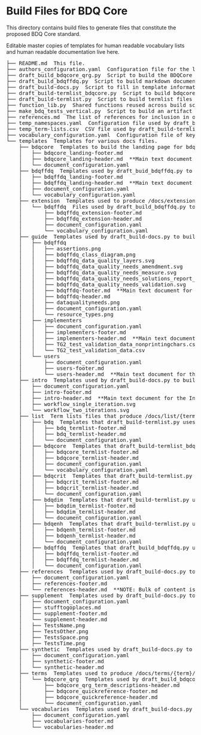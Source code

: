 # Build Files for BDQ Core
 
This directory contains build files to generate files that constitute the proposed BDQ Core standard.

Editable master copies of templates for human readable vocabulary lists and human readable documentation live here.

<pre>
├── README.md  This file.
├── authors_configuration.yaml  Configuration file for the list of authors and contributors.
├── draft_build_bdqcore_qrg.py  Script to build the BDQCore Quick Reference Guide.
├── draft_build_bdqffdq.py  Script to build markdown documents for the BDQFFDQ Framework Ontology from the owl ontology.
├── draft_build-docs.py  Script to fill in template information and copy files that don't include terms from build/templates to docs/.
├── draft_build-termlist_bdqcore.py  Script to build bdqcore termlist for docs/list/ from templates, needs more complete input list,  draft refers to this being to build a draft standard.
├── draft_build-termlist.py  Script to build termlist files for docs/list/ from templates (plus RDF for dist/), draft refers to this being to build a draft standard.
├── function_lib.py  Shared functions reused across build scripts.
├── make_bdq_tests_vertical.py  Script to build an artifact containing a list of tests. ** NOTE: purpose unclear.**
├── references.md  The list of references for inclusion in other files.
├── temp_namespaces.yaml  Configuration file used by draft_build-termlist.py to replace an rs.tdwg.org resource unavailable for a draft standard.
├── temp_term-lists.csv  CSV file used by draft_build-termlist.py to replace an rs.tdwg.org resource unavailable for a draft standard.
├── vocabulary_configuration.yaml  Configuration file of key to terms used to describe terms in bdq, bdqdim, bdqenh, and bdqcrit.
└── templates  Templates for various docs files.
    ├── bdqcore  Templates to build the landing page for bdqcore.
    │   ├── bdqcore_landing-footer.md
    │   ├── bdqcore_landing-header.md  **Main text document for landing page.**
    │   └── document_configuration.yaml
    ├── bdqffdq  Templates used by draft_buid_bdqffdq.py to build landing page for bdqffdq /docs/bdqffdq/index.md.
    │   ├── bdqffdq_landing-footer.md
    │   ├── bdqffdq_landing-header.md  **Main text document for landing page. Includes mathematical forumulation.**
    │   ├── document_configuration.yaml
    │   └── vocabulary_configuration.yaml
    ├── extension  Templates used to produce /docs/extension/{term}/index.md vocabulary extension list files.
    │   └── bdqffdq  Files used by draft_build_bdqffdq.py to build docs/extension/bdqffdq/index.md extension list with additional axioms.
    │       ├── bdqffdq_extension-footer.md
    │       ├── bdqffdq_extension-header.md
    │       ├── document_configuration.yaml
    │       └── vocabulary_configuration.yaml
    ├── guide  Templates used by draft_build-docs.py to build docs/guide/ pages.
    │   ├── bdqffdq
    │   │   ├── assertions.png
    │   │   ├── bdqffdq_class_diagram.png
    │   │   ├── bdqffdq_data_quality_layers.svg
    │   │   ├── bdqffdq_data_quality_needs_amendment.svg
    │   │   ├── bdqffdq_data_quality_needs_measure.svg
    │   │   ├── bdqffdq_data_quality_needs_solutions_report_validation.svg
    │   │   ├── bdqffdq_data_quality_needs_validation.svg
    │   │   ├── bdqffdq-footer.md  **Main text document for the BDQFFDQ Guide.**
    │   │   ├── bdqffdq-header.md
    │   │   ├── dataqualityneeds.png
    │   │   ├── document_configuration.yaml
    │   │   └── resource_types.png
    │   ├── implementers
    │   │   ├── document_configuration.yaml
    │   │   ├── implementers-footer.md
    │   │   ├── implementers-header.md  **Main text document for the Implementer's Guide.**
    │   │   ├── TG2_test_validation_data_nonprintingchars.csv
    │   │   └── TG2_test_validation_data.csv
    │   └── users
    │       ├── document_configuration.yaml
    │       ├── users-footer.md
    │       └── users-header.md  **Main text document for the User's Guide**
    ├── intro  Templates used by draft_build-docs.py to build docs/intro/.
    │   ├── document_configuration.yaml
    │   ├── intro-footer.md
    │   ├── intro-header.md  **Main text document for the Introduction.**
    │   ├── workflow_single_iteration.svg
    │   └── workflow_two_iterations.svg
    ├── list  Term lists files that produce /docs/list/{term}/index.md and /dist/{term}.xml files using draft_build-termlist.py.
    │   ├── bdq  Templates that draft_build-termlist.py uses to build bdq terms list.
    │   │   ├── bdq_termlist-footer.md
    │   │   ├── bdq_termlist-header.md
    │   │   └── document_configuration.yaml
    │   ├── bdqcore  Templates that draft_build-termlist_bdqcore.py uses for build.
    │   │   ├── bdqcore_termlist-footer.md  
    │   │   ├── bdqcore_termlist-header.md
    │   │   ├── document_configuration.yaml
    │   │   └── vocabulary_configuration.yaml
    │   ├── bdqcrit  Templates that draft_build-termlist.py uses to build bdqcrit terms list.
    │   │   ├── bdqcrit_termlist-footer.md
    │   │   ├── bdqcrit_termlist-header.md
    │   │   └── document_configuration.yaml
    │   ├── bdqdim  Templates that draft_build-termlist.py uses to build bdqdim terms list.
    │   │   ├── bdqdim_termlist-footer.md
    │   │   ├── bdqdim_termlist-header.md
    │   │   └── document_configuration.yaml
    │   ├── bdqenh  Templates that draft_build-termlist.py uses to build bdqenh terms list.
    │   │   ├── bdqenh_termlist-footer.md
    │   │   ├── bdqenh_termlist-header.md
    │   │   └── document_configuration.yaml
    │   ├── bdqffdq  Templates that draft_build_bdqffdq.py uses for build.
    │   │   ├── bdqffdq_termlist-footer.md
    │   │   ├── bdqffdq_termlist-header.md
    │   │   └── document_configuration.yaml
    ├── references  Templates used by draft_build-docs.py to build docs/references/.
    │   ├── document_configuration.yaml
    │   ├── references-footer.md
    │   └── references-header.md  **NOTE: Bulk of content is in build/references.md above.**
    ├── supplement  Templates used by draft_build-docs.py to build docs/supplement/.
    │   ├── document_configuration.yaml
    │   ├── stufftogoplaces.md
    │   ├── supplement-footer.md
    │   └── supplement-header.md
    │   ├── TestsName.png    
    │   ├── TestsOther.png    
    │   ├── TestsSpace.png    
    │   ├── TestsTime.png    
    ├── synthetic  Templates used by draft_build-docs.py to build docs/synthetic/.
    │   ├── document_configuration.yaml
    │   ├── synthetic-footer.md
    │   └── synthetic-header.md
    ├── terms  Templates used to produce /docs/terms/{term}/index.md 
    │   └── bdqcore_qrg  Templates used by draft_build_bdqcore_qrg.py to build docs/terms/bdqcore/index.md Quick Reference Guide.
    │       ├── bdqcore_qrg_term_descriptions-header.md 
    │       ├── bdqcore_quickreference-footer.md
    │       ├── bdqcore_quickreference-header.md
    │       └── document_configuration.yaml
    └── vocabularies  Templates used by draft_build-docs.py to build docs/vocabularies/.
        ├── document_configuration.yaml
        ├── vocabularies-footer.md
        └── vocabularies-header.md
</pre>

